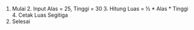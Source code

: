 1. Mulai
   2. Input Alas = 25, Tinggi = 30
    3. Hitung Luas = ½ * Alas * Tinggi
    4. Cetak Luas Segitiga
5. Selesai
